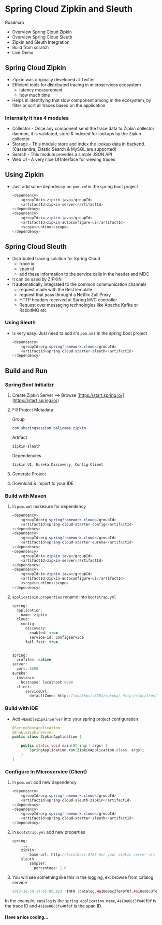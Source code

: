 # Spring Cloud Zipkin and Sleuth #

Roadmap

* Overview Spring Cloud Zipkin 
* Overview Spring Cloud Sleuth
* Zipkin and Sleuth Integration
* Build from scratch
* Live Demo

## Spring Cloud Zipkin ##

* Zipkin was originally developed at Twitter
* Efficient tools for distributed tracing in microservices ecosystem
    * latency measurement
    * how much time
* Helps in identifying that slow component among in the ecosystem, by filter or sort all traces based on the application

### Internally it has 4 modules ###

* Collector - Once any component send the trace data to Zipkin collector daemon, it is validated, store & indexed for lookups by the Zipkin collector
* Storage - This module store and index the lookup data in backend. (Cassandra, Elastic Search & MySQL are supported)
* Search - This module provides a simple JSON API
* Web UI - A very nice UI Interface for viewing traces

## Using Zipkin ##

* Just add some depndency on `pom.xml`in the spring boot project

    ```java
    <dependency>
        <groupId>io.zipkin.java</groupId>
        <artifactId>zipkin-server</artifactId>
    </dependency>
    <dependency>
        <groupId>io.zipkin.java</groupId>
        <artifactId>zipkin-autoconfigure-ui</artifactId>
        <scope>runtime</scope>
    </dependency>
    ```

## Spring Cloud Sleuth ##

* Distributed tracing solution for Spring Cloud
    * trace id
    * span id
    * add these information to the service calls in the header and MDC
* It can be used by ZIPKIN
* It automatically integrated to the common communication channels
    * request made with the RestTemplate
    * request that pass throught a Netflix Zull Proxy
    * HTTP headers received at Spring MVC controller
    * Request over messaging technologies like Apache Kafka or RabbitMQ etc
    
### Using Sleuth ###

* Is very easy. Just need to add it's `pom.xml` in the spring boot project

    ```java
    <dependency>
        <groupId>org.springframework.cloud</groupId>
        <artifactId>spring-cloud-starter-sleuth</artifactId>
    </dependency>
    ```


## Build and Run ##

### Spring Boot Initializr ###

1. Create Zipkin Server --> Browse [https://start.spring.io/] (https://start.spring.io/)

2. Fill Project Metadata

    Group
    
    ```java
    com.sheringsession.balicamp.zipkin    
    ```

    Artifact
    
    ```java
    zipkin-sleuth
    ```
   
    Dependencies
    
    ```java
    Zipkin UI, Eureka Discovery, Config Client
    ```
   
3. Generate Project

4. Download & import to your IDE


### Build with Maven ###

1. In `pom.xml` makesure for dependency
    
    ```java
    <dependency>
        <groupId>org.springframework.cloud</groupId>
        <artifactId>spring-cloud-starter-config</artifactId>
    </dependency>
    <dependency>
        <groupId>org.springframework.cloud</groupId>
        <artifactId>spring-cloud-starter-eureka</artifactId>
    </dependency>
    <dependency>
        <groupId>io.zipkin.java</groupId>
        <artifactId>zipkin-server</artifactId>
    </dependency>
    <dependency>
        <groupId>io.zipkin.java</groupId>
        <artifactId>zipkin-autoconfigure-ui</artifactId>
        <scope>runtime</scope>
    </dependency>
    ```

2. `applicatioin.properties` rename into `bootstrap.yml`

    ```java
    spring:
      application:
        name: zipkin
      cloud:
        config:
          discovery:
            enabled: true
            service-id: configservice
          fail-fast: true

    ---
    spring:
      profiles: native
    server:
      port: 8898
    eureka:
      instance:
        hostname: localhost:8898
      client:
          serviceUrl:
            defaultZone: http://localhost:8761/eureka/,http://localhost:8762/eureka/
    ```

### Build with IDE ###

* Add `@EnableZipkinServer` into your spring project configuration

    ```java
    @SpringBootApplication
    @EnableZipkinServer
    public class ZipkinApplication {

        public static void main(String[] args) {
            SpringApplication.run(ZipkinApplication.class, args);
        }
    }
    ```

### Configure In Microservice (Client) ###

1. In `pom.xml` add new dependency
    
    ```java
    <dependency>
        <groupId>org.springframework.cloud</groupId>
        <artifactId>spring-cloud-sleuth-zipkin</artifactId>
    </dependency>
    <dependency>
        <groupId>org.springframework.cloud</groupId>
        <artifactId>spring-cloud-starter-sleuth</artifactId>
    </dependency>
    ```

2. In `bootstrap.yml` add new properties

    ```java
    spring:
        ...
        zipkin:
            base-url: http://localhost:8765 #or your zipkin server uri
        sleuth:
            sampler:
              percentage: 1.0
    ```

3. You will see something like this in the logging, ex: browse from catalog service

    ```java
    2017-10-30 17:45:00.923  INFO [catalog,4a10e06c3fe40f0f,4a10e06c3fe40f0f,false] 2829 --- [nio-8764-exec-1] i.t.t.m.c.c.ProductApiController         : ##### Mengambil data semua produk
    ```

In the example, `catalog` is the `spring.application.name`, `4a10e06c3fe40f0f` is the trace ID and `4a10e06c3fe40f0f` is the span ID.

#### Have a nice coding... ####